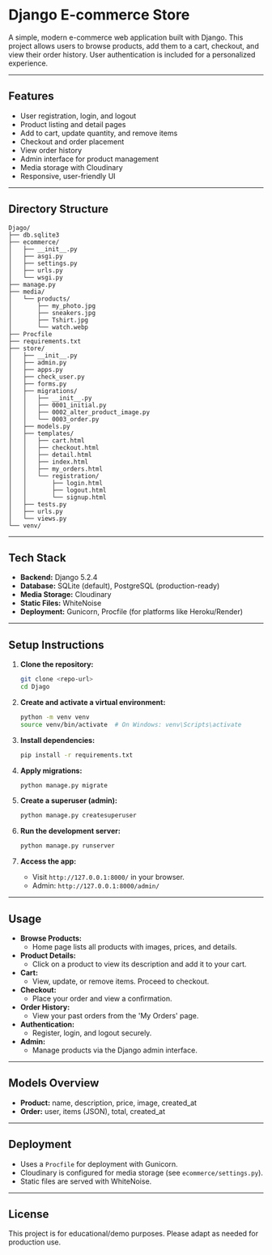 # Django E-commerce Store

A simple, modern e-commerce web application built with Django. This project allows users to browse products, add them to a cart, checkout, and view their order history. User authentication is included for a personalized experience.

---

## Features

- User registration, login, and logout
- Product listing and detail pages
- Add to cart, update quantity, and remove items
- Checkout and order placement
- View order history
- Admin interface for product management
- Media storage with Cloudinary
- Responsive, user-friendly UI

---

## Directory Structure

```
Djago/
├── db.sqlite3
├── ecommerce/
│   ├── __init__.py
│   ├── asgi.py
│   ├── settings.py
│   ├── urls.py
│   └── wsgi.py
├── manage.py
├── media/
│   └── products/
│       ├── my_photo.jpg
│       ├── sneakers.jpg
│       ├── Tshirt.jpg
│       └── watch.webp
├── Procfile
├── requirements.txt
├── store/
│   ├── __init__.py
│   ├── admin.py
│   ├── apps.py
│   ├── check_user.py
│   ├── forms.py
│   ├── migrations/
│   │   ├── __init__.py
│   │   ├── 0001_initial.py
│   │   ├── 0002_alter_product_image.py
│   │   └── 0003_order.py
│   ├── models.py
│   ├── templates/
│   │   ├── cart.html
│   │   ├── checkout.html
│   │   ├── detail.html
│   │   ├── index.html
│   │   ├── my_orders.html
│   │   └── registration/
│   │       ├── login.html
│   │       ├── logout.html
│   │       └── signup.html
│   ├── tests.py
│   ├── urls.py
│   └── views.py
└── venv/
```

---

## Tech Stack

- **Backend:** Django 5.2.4
- **Database:** SQLite (default), PostgreSQL (production-ready)
- **Media Storage:** Cloudinary
- **Static Files:** WhiteNoise
- **Deployment:** Gunicorn, Procfile (for platforms like Heroku/Render)

---

## Setup Instructions

1. **Clone the repository:**
   ```bash
   git clone <repo-url>
   cd Djago
   ```

2. **Create and activate a virtual environment:**
   ```bash
   python -m venv venv
   source venv/bin/activate  # On Windows: venv\Scripts\activate
   ```

3. **Install dependencies:**
   ```bash
   pip install -r requirements.txt
   ```

4. **Apply migrations:**
   ```bash
   python manage.py migrate
   ```

5. **Create a superuser (admin):**
   ```bash
   python manage.py createsuperuser
   ```

6. **Run the development server:**
   ```bash
   python manage.py runserver
   ```

7. **Access the app:**
   - Visit `http://127.0.0.1:8000/` in your browser.
   - Admin: `http://127.0.0.1:8000/admin/`

---

## Usage

- **Browse Products:**
  - Home page lists all products with images, prices, and details.
- **Product Details:**
  - Click on a product to view its description and add it to your cart.
- **Cart:**
  - View, update, or remove items. Proceed to checkout.
- **Checkout:**
  - Place your order and view a confirmation.
- **Order History:**
  - View your past orders from the 'My Orders' page.
- **Authentication:**
  - Register, login, and logout securely.
- **Admin:**
  - Manage products via the Django admin interface.

---

## Models Overview

- **Product:** name, description, price, image, created_at
- **Order:** user, items (JSON), total, created_at

---

## Deployment

- Uses a `Procfile` for deployment with Gunicorn.
- Cloudinary is configured for media storage (see `ecommerce/settings.py`).
- Static files are served with WhiteNoise.

---

## License

This project is for educational/demo purposes. Please adapt as needed for production use. 
